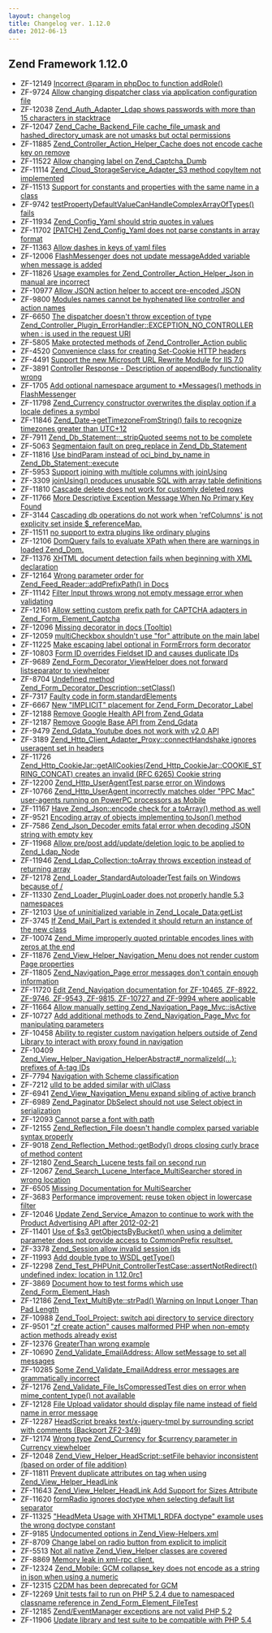 ```yaml
---
layout: changelog
title: Changelog ver. 1.12.0
date: 2012-06-13
---
```


## Zend Framework 1.12.0

- ZF-12149	[Incorrect @param in phpDoc to function addRole()](/issue/browse/ZF-12149)
- ZF-9724	[Allow changing dispatcher class via application configuration file](/issue/browse/ZF-9724)
- ZF-12038	[Zend_Auth_Adapter_Ldap shows passwords with more than 15 characters in stacktrace](/issue/browse/ZF-12038)
- ZF-12047	[Zend_Cache_Backend_File cache_file_umask and hashed_directory_umask are not umasks but octal permissions](/issue/browse/ZF-12047)
- ZF-11885	[Zend_Controller_Action_Helper_Cache does not encode cache key on remove](/issue/browse/ZF-11885)
- ZF-11522	[Allow changing label on Zend_Captcha_Dumb](/issue/browse/ZF-11522)
- ZF-11114	[Zend_Cloud_StorageService_Adapter_S3 method copyItem not implemented](/issue/browse/ZF-11114)
- ZF-11513	[Support for constants and properties with the same name in a class](/issue/browse/ZF-11513)
- ZF-9742	[testPropertyDefaultValueCanHandleComplexArrayOfTypes() fails](/issue/browse/ZF-9742)
- ZF-11934	[Zend_Config_Yaml should strip quotes in values](/issue/browse/ZF-11934)
- ZF-11702	[[PATCH] Zend_Config_Yaml does not parse constants in array format](/issue/browse/ZF-11702)
- ZF-11363	[Allow dashes in keys of yaml files](/issue/browse/ZF-11363)
- ZF-12006	[FlashMessenger does not update messageAdded variable when message is added](/issue/browse/ZF-12006)
- ZF-11826	[Usage examples for Zend_Controller_Action_Helper_Json in manual are incorrect](/issue/browse/ZF-11826)
- ZF-10977	[Allow JSON action helper to accept pre-encoded JSON](/issue/browse/ZF-10977)
- ZF-9800	[Modules names cannot be hyphenated like controller and action names](/issue/browse/ZF-9800)
- ZF-6650	[The dispatcher doesn't throw exception of type Zend_Controller_Plugin_ErrorHandler::EXCEPTION_NO_CONTROLLER when : is used in the request URI](/issue/browse/ZF-6650)
- ZF-5805	[Make protected methods of Zend_Controller_Action public](/issue/browse/ZF-5805)
- ZF-4520	[Convenience class for creating Set-Cookie HTTP headers](/issue/browse/ZF-4520)
- ZF-4491	[Support the new Microsoft URL Rewrite Module for IIS 7.0](/issue/browse/ZF-4491)
- ZF-3891	[Controller Response - Description of appendBody functionality wrong](/issue/browse/ZF-3891)
- ZF-1705	[Add optional namespace argument to *Messages() methods in FlashMessenger](/issue/browse/ZF-1705)
- ZF-11798	[Zend_Currency constructor overwrites the display option if a locale defines a symbol](/issue/browse/ZF-11798)
- ZF-11846	[Zend_Date->getTimezoneFromString() fails to recognize timezones greater than UTC+12](/issue/browse/ZF-11846)
- ZF-7911	[Zend_Db_Statement::_stripQuoted seems not to be complete](/issue/browse/ZF-7911)
- ZF-5063	[Segmentaion fault on preg_replace in Zend_Db_Statement](/issue/browse/ZF-5063)
- ZF-11816	[Use bindParam instead of oci_bind_by_name in Zend_Db_Statement::execute](/issue/browse/ZF-11816)
- ZF-5953	[Support joining with multiple columns with joinUsing](/issue/browse/ZF-5953)
- ZF-3309	[joinUsing() produces unusable SQL with array table definitions](/issue/browse/ZF-3309)
- ZF-11810	[Cascade delete does not work for customly deleted rows](/issue/browse/ZF-11810)
- ZF-11766	[More Descriptive Exception Message When No Primary Key Found](/issue/browse/ZF-11766)
- ZF-3144	[Cascading db operations do not work when 'refColumns' is not explicity set inside $_referenceMap.](/issue/browse/ZF-3144)
- ZF-11511	[no support to extra plugins like ordinary plugins](/issue/browse/ZF-11511)
- ZF-12106	[DomQuery fails to evaluate XPath when there are warnings in loaded Zend_Dom.](/issue/browse/ZF-12106)
- ZF-11376	[XHTML document detection fails when beginning with XML declaration](/issue/browse/ZF-11376)
- ZF-12164	[Wrong parameter order for Zend_Feed_Reader::addPrefixPath() in Docs](/issue/browse/ZF-12164)
- ZF-11142	[Filter Input throws wrong not empty message error when validating](/issue/browse/ZF-11142)
- ZF-12161	[Allow setting custom prefix path for CAPTCHA adapters in Zend_Form_Element_Captcha](/issue/browse/ZF-12161)
- ZF-12096	[Missing decorator in docs (Tooltip)](/issue/browse/ZF-12096)
- ZF-12059	[multiCheckbox shouldn't use "for" attribute on the main label](/issue/browse/ZF-12059)
- ZF-11225	[Make escaping label optional in FormErrors form decorator](/issue/browse/ZF-11225)
- ZF-10803	[Form ID overrides Fieldset ID and causes duplicate IDs](/issue/browse/ZF-10803)
- ZF-9689	[Zend_Form_Decorator_ViewHelper does not forward listseparator to viewhelper](/issue/browse/ZF-9689)
- ZF-8704	[Undefined method Zend_Form_Decorator_Description::setClass()](/issue/browse/ZF-8704)
- ZF-7317	[Faulty code in  form.standardElements](/issue/browse/ZF-7317)
- ZF-6667	[New "IMPLICIT" placement for Zend_Form_Decorator_Label](/issue/browse/ZF-6667)
- ZF-12188	[Remove Google Health API from Zend_Gdata](/issue/browse/ZF-12188)
- ZF-12187	[Remove Google Base API from Zend_Gdata](/issue/browse/ZF-12187)
- ZF-9479	[Zend_Gdata_Youtube does not work with v2.0 API](/issue/browse/ZF-9479)
- ZF-3189	[Zend_Http_Client_Adapter_Proxy::connectHandshake ignores useragent set in headers](/issue/browse/ZF-3189)
- ZF-11726	[Zend_Http_CookieJar::getAllCookies(Zend_Http_CookieJar::COOKIE_STRING_CONCAT) creates an invalid (RFC 6265) Cookie string](/issue/browse/ZF-11726)
- ZF-12200	[Zend_Http_UserAgentTest parse error on Windows](/issue/browse/ZF-12200)
- ZF-10766	[Zend_Http_UserAgent incorrectly matches older "PPC Mac" user-agents running on PowerPC processors as Mobile](/issue/browse/ZF-10766)
- ZF-11167	[Have Zend_Json::encode check for a toArray() method as well](/issue/browse/ZF-11167)
- ZF-9521	[Encoding array of objects implementing toJson() method](/issue/browse/ZF-9521)
- ZF-7586	[Zend_Json_Decoder emits fatal error when decoding JSON string with empty key](/issue/browse/ZF-7586)
- ZF-11968	[Allow pre/post add/update/deletion logic to be applied to Zend_Ldap_Node](/issue/browse/ZF-11968)
- ZF-11946	[Zend_Ldap_Collection::toArray throws exception instead of returning array](/issue/browse/ZF-11946)
- ZF-12178	[Zend_Loader_StandardAutoloaderTest fails on Windows because of /](/issue/browse/ZF-12178)
- ZF-11330	[Zend_Loader_PluginLoader does not properly handle 5.3 namespaces](/issue/browse/ZF-11330)
- ZF-12103	[Use of uninitialized variable in Zend_Locale_Data:getList](/issue/browse/ZF-12103)
- ZF-3745	[If Zend_Mail_Part is extended it should return an instance of the new class](/issue/browse/ZF-3745)
- ZF-10074	[Zend_Mime improperly quoted printable encodes lines with zeros at the end](/issue/browse/ZF-10074)
- ZF-11876	[Zend_View_Helper_Navigation_Menu does not render custom Page properties](/issue/browse/ZF-11876)
- ZF-11805	[Zend_Navigation_Page error messages don't contain enough information](/issue/browse/ZF-11805)
- ZF-11720	[Edit Zend_Navigation documentation for ZF-10465, ZF-8922, ZF-9746, ZF-9543, ZF-9815, ZF-10727 and ZF-9994 where applicable](/issue/browse/ZF-11720)
- ZF-11664	[Allow manually setting Zend_Navigation_Page_Mvc::isActive](/issue/browse/ZF-11664)
- ZF-10727	[Add additional methods to Zend_Navigation_Page_Mvc for manipulating parameters](/issue/browse/ZF-10727)
- ZF-10458	[Ability to register custom navigation helpers outside of Zend Library to interact with proxy found in navigation](/issue/browse/ZF-10458)
- ZF-10409	[Zend_View_Helper_Navigation_HelperAbstract#_normalizeId(...): prefixes of A-tag IDs](/issue/browse/ZF-10409)
- ZF-7794	[Navigation with Scheme classification](/issue/browse/ZF-7794)
- ZF-7212	[ulId to be added similar with ulClass](/issue/browse/ZF-7212)
- ZF-6941	[Zend_View_Navigation_Menu expand sibling of active branch](/issue/browse/ZF-6941)
- ZF-6989	[Zend_Paginator DbSelect should not use Select object in serialization](/issue/browse/ZF-6989)
- ZF-12093	[Cannot parse a font with path ](/issue/browse/ZF-12093)
- ZF-12155	[Zend_Reflection_File doesn't handle complex parsed variable syntax properly](/issue/browse/ZF-12155)
- ZF-9018	[Zend_Reflection_Method::getBody() drops closing curly brace of method content](/issue/browse/ZF-9018)
- ZF-12180	[Zend_Search_Lucene tests fail on second run](/issue/browse/ZF-12180)
- ZF-12067	[Zend_Search_Lucene_Interface_MultiSearcher stored in wrong location](/issue/browse/ZF-12067)
- ZF-6505	[Missing Documentation for MultiSearcher](/issue/browse/ZF-6505)
- ZF-3683	[Performance improvement: reuse token object in lowercase filter](/issue/browse/ZF-3683)
- ZF-12046	[Update Zend_Service_Amazon to continue to work with the Product Advertising API after 2012-02-21](/issue/browse/ZF-12046)
- ZF-11401	[Use of $s3 getObjectsByBucket() when using a delimiter parameter does not provide access to CommonPrefix resultset.](/issue/browse/ZF-11401)
- ZF-3378	[Zend_Session allow invalid session ids](/issue/browse/ZF-3378)
- ZF-11993	[Add double type to WSDL getType()](/issue/browse/ZF-11993)
- ZF-12298	[Zend_Test_PHPUnit_ControllerTestCase::assertNotRedirect() undefined index: location in 1.12.0rc1](/issue/browse/ZF-12298)
- ZF-3869	[ Document how to test forms which use Zend_Form_Element_Hash](/issue/browse/ZF-3869)
- ZF-12186	[Zend_Text_MultiByte::strPad() Warning on Input Longer Than Pad Length](/issue/browse/ZF-12186)
- ZF-10988	[Zend_Tool_Project: switch api directory to service directory](/issue/browse/ZF-10988)
- ZF-9501	["zf create action" causes malformed PHP when non-empty action methods already exist](/issue/browse/ZF-9501)
- ZF-12376	[GreaterThan wrong example](/issue/browse/ZF-12376)
- ZF-10690	[Zend_Validate_EmailAddress: Allow setMessage to set all messages](/issue/browse/ZF-10690)
- ZF-10285	[Some Zend_Validate_EmailAddress error messages are grammatically incorrect](/issue/browse/ZF-10285)
- ZF-12176	[Zend_Validate_File_IsCompressedTest dies on error when mime_content_type() not available](/issue/browse/ZF-12176)
- ZF-12128	[File Upload validator should display file name instead of field name in error message](/issue/browse/ZF-12128)
- ZF-12287	[HeadScript breaks text/x-jquery-tmpl by surrounding script with comments (Backport ZF2-349)](/issue/browse/ZF-12287)
- ZF-12174	[Wrong type Zend_Currency for $currency parameter in Currency viewhelper](/issue/browse/ZF-12174)
- ZF-12048	[Zend_View_Helper_HeadScript::setFile behavior inconsistent (based on order of file addition)](/issue/browse/ZF-12048)
- ZF-11811	[Prevent duplicate attributes on <link> tag when using Zend_View_Helper_HeadLink](/issue/browse/ZF-11811)
- ZF-11643	[Zend_View_Helper_HeadLink Add Support for Sizes Attribute](/issue/browse/ZF-11643)
- ZF-11620	[formRadio ignores doctype when selecting default list separator](/issue/browse/ZF-11620)
- ZF-11325	["HeadMeta Usage with XHTML1_RDFA doctype" example uses the wrong doctype constant](/issue/browse/ZF-11325)
- ZF-9185	[Undocumented options in Zend_View-Helpers.xml](/issue/browse/ZF-9185)
- ZF-8709	[Change label on radio button from explicit to implicit](/issue/browse/ZF-8709)
- ZF-5513	[Not all native Zend_View_Helper classes are covered](/issue/browse/ZF-5513)
- ZF-8869	[Memory leak in xml-rpc client.](/issue/browse/ZF-8869)
- ZF-12324	[Zend_Mobile: GCM collapse_key does not encode as a string in json when using a numeric](/issue/browse/ZF-12324)
- ZF-12315	[C2DM has been deprecated for GCM](/issue/browse/ZF-12315)
- ZF-12269	[Unit tests fail to run on PHP 5.2.4 due to namespaced classname reference in Zend_Form_Element_FileTest](/issue/browse/ZF-12269)
- ZF-12185	[Zend/EventManager exceptions are not valid PHP 5.2](/issue/browse/ZF-12185)
- ZF-11906	[Update library and test suite to be compatible with PHP 5.4](/issue/browse/ZF-11906)
